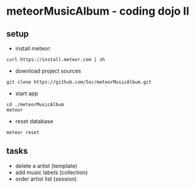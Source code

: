 # meteorMusicAlbum - coding dojo II

## setup

* install meteor:
```
curl https://install.meteor.com | sh
```

* download project sources
```
git clone https://github.com/5oc/meteorMusicAlbum.git
```

* start app
```
cd ./meteorMusicAlbum
meteor
```

* reset database
```
meteor reset
```

## tasks

* delete a artist (template)
* add music labels (collection)
* order artist list (session)